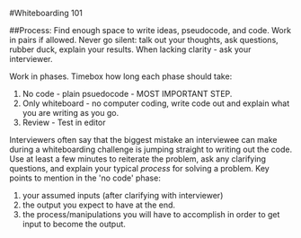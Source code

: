 #Whiteboarding 101

##Process:
Find enough space to write ideas, pseudocode, and code. Work in pairs if allowed. Never go silent: talk out your thoughts, ask questions, rubber duck, explain your results. When lacking clarity - ask your interviewer.

Work in phases. Timebox how long each phase should take:

1. No code - plain psuedocode - MOST IMPORTANT STEP.
2. Only whiteboard - no computer coding, write code out and explain what you are writing as you go.
3. Review - Test in editor

Interviewers often say that the biggest mistake an interviewee can make during a whiteboarding challenge is jumping straight to writing out the code. Use at least a few minutes to reiterate the problem, ask any clarifying questions, and explain your typical _process_ for solving a problem. Key points to mention in the 'no code' phase:

1. your assumed inputs (after clarifying with interviewer)
2. the output you expect to have at the end.
3. the process/manipulations you will have to accomplish in order to get input to become the output.
